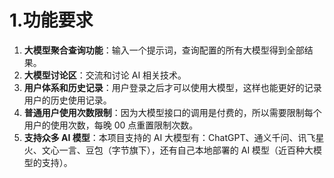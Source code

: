 # 1.功能要求

1. **大模型聚合查询功能**：输入一个提示词，查询配置的所有大模型得到全部结果。
2. **大模型讨论区**：交流和讨论 AI 相关技术。
3. **用户体系和历史记录**：用户登录之后才可以使用大模型，这样也能更好的记录用户的历史使用记录。
4. **普通用户使用次数限制**：因为大模型接口的调用是付费的，所以需要限制每个用户的使用次数，每晚 00 点重置限制次数。
5. **支持众多 AI 模型**：本项目支持的 AI 大模型有：ChatGPT、通义千问、讯飞星火、文心一言、豆包（字节旗下），还有自己本地部署的 AI 模型（近百种大模型的支持）。